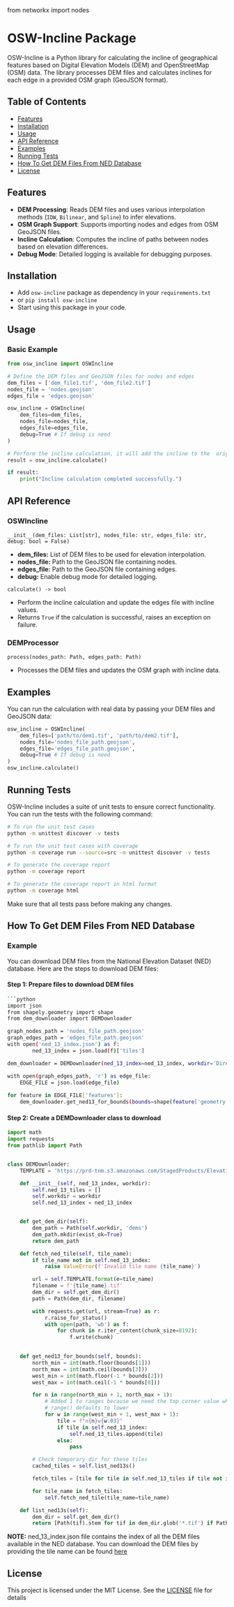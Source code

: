 from networkx import nodes

# OSW-Incline Package
OSW-Incline is a Python library for calculating the incline of geographical features based on Digital Elevation Models (DEM) and OpenStreetMap (OSM) data. The library processes DEM files and calculates inclines for each edge in a provided OSM graph (GeoJSON format).

## Table of Contents
- [Features](#features)
- [Installation](#installation)
- [Usage](#usage)
- [API Reference](#api-reference)
- [Examples](#examples)
- [Running Tests](#running-tests)
- [How To Get DEM Files From NED Database](#how-to-get-dem-files-from-ned-database)
- [License](#license)

## Features 

- **DEM Processing**: Reads DEM files and uses various interpolation methods (`IDW`, `Bilinear`, and `Spline`) to infer elevations.
- **OSM Graph Support**: Supports importing nodes and edges from OSM GeoJSON files.
- **Incline Calculation**: Computes the incline of paths between nodes based on elevation differences.
- **Debug Mode**: Detailed logging is available for debugging purposes.

## Installation

- Add `osw-incline` package as dependency in your `requirements.txt`  
- or `pip install osw-incline`  
- Start using this package in your code.  


## Usage

### Basic Example

```python
from osw_incline import OSWIncline

# Define the DEM files and GeoJSON files for nodes and edges
dem_files = ['dem_file1.tif', 'dem_file2.tif']
nodes_file = 'nodes.geojson'
edges_file = 'edges.geojson'

osw_incline = OSWIncline(
    dem_files=dem_files, 
    nodes_file=nodes_file, 
    edges_file=edges_file, 
    debug=True # If debug is need
)

# Perform the incline calculation, it will add the incline to the  original edges file 
result = osw_incline.calculate()

if result:
    print("Incline calculation completed successfully.")
```

## API Reference

### OSWIncline

`__init__(dem_files: List[str], nodes_file: str, edges_file: str, debug: bool = False)`

- **dem_files:** List of DEM files to be used for elevation interpolation.
- **nodes_file:** Path to the GeoJSON file containing nodes.
- **edges_file:** Path to the GeoJSON file containing edges.
- **debug:** Enable debug mode for detailed logging.

`calculate() -> bool`

- Perform the incline calculation and update the edges file with incline values.
- Returns `True` if the calculation is successful, raises an exception on failure.

### DEMProcessor

`process(nodes_path: Path, edges_path: Path)`

- Processes the DEM files and updates the OSM graph with incline data.

## Examples

You can run the calculation with real data by passing your DEM files and GeoJSON data:
```python
osw_incline = OSWIncline(
    dem_files=['path/to/dem1.tif', 'path/to/dem2.tif'], 
    nodes_file='nodes_file_path.geojson', 
    edges_file='edges_file_path.geojson', 
    debug=True # If debug is need
)
osw_incline.calculate()
```

## Running Tests
OSW-Incline includes a suite of unit tests to ensure correct functionality. You can run the tests with the following command:
```bash
# To run the unit test cases
python -m unittest discover -v tests

# To run the unit test cases with coverage
python -m coverage run --source=src -m unittest discover -v tests

# To generate the coverage report
python -m coverage report

# To generate the coverage report in html format
python -m coverage html
```
Make sure that all tests pass before making any changes.

## How To Get DEM Files From NED Database

### Example

You can download DEM files from the National Elevation Dataset (NED) database. Here are the steps to download DEM files:

#### Step 1: Prepare files to download DEM files
```bash
```python
import json
from shapely.geometry import shape
from dem_downloader import DEMDownloader

graph_nodes_path = 'nodes_file_path.geojson'
graph_edges_path = 'edges_file_path.geojson'
with open('ned_13_index.json') as f:
        ned_13_index = json.load(f)['tiles']

dem_downloader = DEMDownloader(ned_13_index=ned_13_index, workdir='Directory Path where you want to download the DEM files')

with open(graph_edges_path, 'r') as edge_file:
    EDGE_FILE = json.load(edge_file)
    
for feature in EDGE_FILE['features']:
    dem_downloader.get_ned13_for_bounds(bounds=shape(feature['geometry']).bounds)
```
#### Step 2: Create a DEMDownloader class to download
```python
import math
import requests
from pathlib import Path


class DEMDownloader:
    TEMPLATE = 'https://prd-tnm.s3.amazonaws.com/StagedProducts/Elevation/13/TIFF/current/{e}/USGS_13_{e}.tif'

    def __init__(self, ned_13_index, workdir):
        self.ned_13_tiles = []
        self.workdir = workdir
        self.ned_13_index = ned_13_index


    def get_dem_dir(self):
        dem_path = Path(self.workdir, 'dems')
        dem_path.mkdir(exist_ok=True)
        return dem_path

    def fetch_ned_tile(self, tile_name):
        if tile_name not in self.ned_13_index:
            raise ValueError(f'Invalid tile name {tile_name}')

        url = self.TEMPLATE.format(e=tile_name)
        filename = f'{tile_name}.tif'
        dem_dir = self.get_dem_dir()
        path = Path(dem_dir, filename)

        with requests.get(url, stream=True) as r:
            r.raise_for_status()
            with open(path, 'wb') as f:
                for chunk in r.iter_content(chunk_size=8192):
                    f.write(chunk)
        

    def get_ned13_for_bounds(self, bounds):
        north_min = int(math.floor(bounds[1]))
        north_max = int(math.ceil(bounds[3]))
        west_min = int(math.floor(-1 * bounds[2]))
        west_max = int(math.ceil(-1 * bounds[0]))

        for n in range(north_min + 1, north_max + 1):
            # Added 1 to ranges because we need the top corner value whereas
            # range() defaults to lower
            for w in range(west_min + 1, west_max + 1):
                tile = f"n{n}w{w:03}"
                if tile in self.ned_13_index:
                    self.ned_13_tiles.append(tile)
                else:
                    pass

        # Check temporary dir for these tiles
        cached_tiles = self.list_ned13s()

        fetch_tiles = [tile for tile in self.ned_13_tiles if tile not in cached_tiles]

        for tile_name in fetch_tiles:
            self.fetch_ned_tile(tile_name=tile_name)

    def list_ned13s(self):
        dem_dir = self.get_dem_dir()
        return [Path(tif).stem for tif in dem_dir.glob('*.tif') if Path(tif).stem in self.ned_13_index]
```
**NOTE:** ned_13_index.json file contains the index of all the DEM files available in the NED database. You can download the DEM files by providing the tile name can be found [here](https://github.com/TaskarCenterAtUW/TDEI-python-lib-osw-inclination/blob/main/ned_13_index.json)

## License
This project is licensed under the MIT License. See the [LICENSE](https://github.com/TaskarCenterAtUW/TDEI-python-lib-osw-inclination/blob/main/LICENSE) file for details